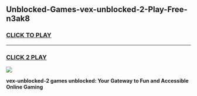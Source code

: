 
## Unblocked-Games-vex-unblocked-2-Play-Free-n3ak8
<h3>
<a href="https://premium76.site?title=vex-unblocked-2&ref=23A">CLICK TO PLAY</a></h3>
<hr>

<h3>
<a href="https://premium76.site?title=vex-unblocked-2&ref=23A">CLICK 2 PLAY</a>
  
</h3>

<a href="https://premium76.site?title=vex-unblocked-2&ref=23A"><img src="https://clearcache.store/games.png"></a>


**vex-unblocked-2 games unblocked: Your Gateway to Fun and Accessible Online Gaming**
